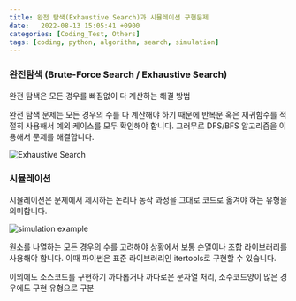 ```yaml
---
title: 완전 탐색(Exhaustive Search)과 시뮬레이션 구현문제
date:   2022-08-13 15:05:41 +0900
categories: [Coding_Test, Others]
tags: [coding, python, algorithm, search, simulation]
---
```


### 완전탐색 (Brute-Force Search / Exhaustive Search)
완전 탐색은 모든 경우를 빠짐없이 다 계산하는 해결 방법

완전 탐색 문제는 모든 경우의 수를 다 계산해야 하기 때문에 반복문 혹은 재귀함수를 적절히 사용해서 예외 케이스를 모두 확인해야 합니다. 그러무로 DFS/BFS 알고리즘을 이용해서 문제를 해결합니다.

![Exhaustive Search](https://user-images.githubusercontent.com/85277660/210991842-7b879e6d-0379-4e8a-8811-da9b1158d7f7.png)

### 시뮬레이션
시뮬레이션은 문제에서 제시하는 논리나 동작 과정을 그대로 코드로 옮겨야 하는 유형을 의미합니다.

![simulation example](https://user-images.githubusercontent.com/85277660/210992151-8a52647b-e6c2-40c1-ae48-cf87b69a6458.png)


원소를 나열하는 모든 경우의 수를 고려해야 상황에서 보통 순열이나 조합 라이브러리를 사용해야 합니다. 이때 파이썬은 표준 라이브러리인 itertools로 구현할 수 있습니다. 

이외에도 소스코드를 구현하기 까다롭거나 까다로운 문자열 처리, 소수코드양이 많은 경우에도 구현 유형으로 구분